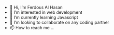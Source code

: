 - 👋 Hi, I’m Ferdous Al Hasan
- 👀 I’m interested in web development
- 🌱 I’m currently learning Javascript
- 💞️ I’m looking to collaborate on any coding partner
- 📫 How to reach me ...


